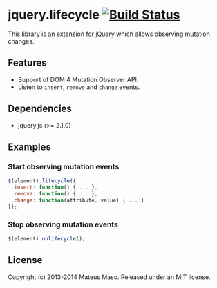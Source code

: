 jquery.lifecycle [![Build Status](https://travis-ci.org/mateusmaso/jquery.lifecycle.svg?branch=master)](https://travis-ci.org/mateusmaso/jquery.lifecycle)
================

This library is an extension for jQuery which allows observing mutation changes.

## Features

* Support of DOM 4 Mutation Observer API.
* Listen to ```insert```, ```remove``` and ```change``` events.

## Dependencies

* jquery.js (>= 2.1.0)

## Examples

### Start observing mutation events

```javascript
$(element).lifecycle({
  insert: function() { ... },
  remove: function() { ... },
  change: function(attribute, value) { ... }
});
```

### Stop observing mutation events

```javascript
$(element).unlifecycle();
```

## License

Copyright (c) 2013-2014 Mateus Maso. Released under an MIT license.
